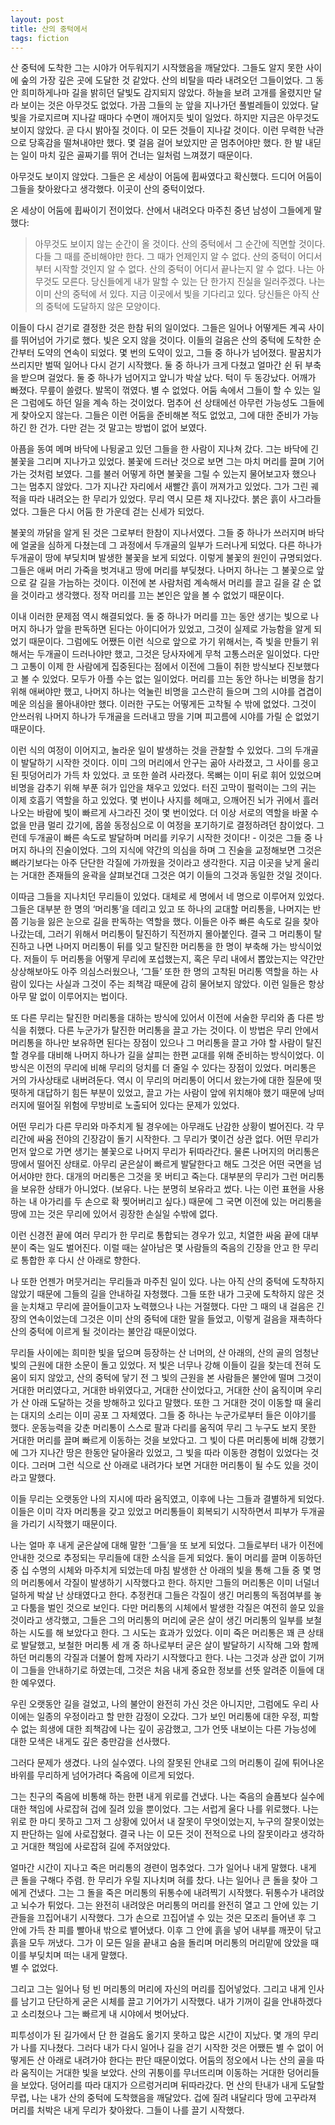 ```yaml
---
layout: post
title: 산의 중턱에서
tags: fiction
---
```

산 중턱에 도착한 그는 시야가 어두워지기 시작했음을 깨달았다. 그들도 알지 못한 사이에 숲의 가장 깊은 곳에 도달한 것 같았다. 산의 비탈을 따라 내려오던 그들이었다. 그 동안 희미하게나마 길을 밝히던 달빛도 감지되지 않았다. 하늘을 보려 고개를 올렸지만 달라 보이는 것은 아무것도 없었다. 가끔 그들의 눈 앞을 지나가던 풀벌레들이 있었다. 달빛을 가로지르며 지나갈 때마다 수면이 깨어지듯 빛이 일었다. 하지만 지금은 아무것도 보이지 않았다. 곧 다시 밝아질 것이다. 이 모든 것들이 지나갈 것이다. 이런 무력한 낙관으로 당혹감을 떨쳐내야만 했다. 몇 걸음 걸어 보았지만 곧 멈추어야만 했다. 한 발 내딛는 일이 마치 깊은 골짜기를 뛰어 건너는 일처럼 느껴졌기 때문이다.

아무것도 보이지 않았다. 그들은 온 세상이 어둠에 휩싸였다고 확신했다. 드디어 어둠이 그들을 찾아왔다고 생각했다. 이곳이 산의 중턱이었다.

온 세상이 어둠에 휩싸이기 전이었다. 산에서 내려오다 마주친 중년 남성이 그들에게 말했다:

>아무것도 보이지 않는 순간이 올 것이다. 산의 중턱에서 그 순간에 직면할 것이다. 다들 그 때를 준비해야만 한다. 그 때가 언제인지 알 수 없다. 산의 중턱이 어디서부터 시작할 것인지 알 수 없다. 산의 중턱이 어디서 끝나는지 알 수 없다. 나는 아무것도 모른다. 당신들에게 내가 말할 수 있는 단 한가지 진실을 일러주겠다. 나는 이미 산의 중턱에 서 있다. 지금 이곳에서 빛을 기다리고 있다. 당신들은 아직 산의 중턱에 도달하지 않은 모양이다.

이들이 다시 걷기로 결정한 것은 한참 뒤의 일이었다. 그들은 일어나 어떻게든 계곡 사이를 뛰어넘어 가기로 했다. 빛은 오지 않을 것이다. 이들의 걸음은 산의 중턱에 도착한 순간부터 도약의 연속이 되었다. 몇 번의 도약이 있고, 그들 중 하나가 넘어졌다. 팔꿈치가 쓰리지만 벌떡 일어나 다시 걷기 시작했다. 둘 중 하나가 크게 다쳤고 얼마간 쉰 뒤 부축을 받으며 걸었다. 둘 중 하나가 넘어지고 앞니가 박살 났다. 턱이 두 동강났다. 어깨가 빠졌다. 무릎이 쓸렸다. 발목이 꺾였다. 별 수 없었다. 어둠 속에서 그들이 할 수 있는 일은 그럼에도 하던 일을 계속 하는 것이었다. 멈추어 선 상태에선 아무런 가능성도 그들에게 찾아오지 않는다. 그들은 이런 어둠을 준비해본 적도 없었고, 그에 대한 준비가 가능하긴 한 건가. 다만 걷는 것 말고는 방법이 없어 보였다.

아픔을 동여 메며 바닥에 나뒹굴고 있던 그들을 한 사람이 지나쳐 갔다. 그는 바닥에 긴 불꽃을 그리며 지나가고 있었다. 불꽃에 드러난 것으로 보면 그는 마치 머리를 끌며 기어가는 것처럼 보였다. 그를 불러 어떻게 하면 불꽃을 그릴 수 있는지 물어보고자 했으나 그는 멈추지 않았다. 그가 지나간 자리에서 새빨간 흙이 꺼져가고 있었다. 그가 그린 궤적을 따라 내려오는 한 무리가 있었다. 무리 역시 모른 채 지나갔다. 붉은 흙이 사그라들었다. 그들은 다시 어둠 한 가운데 걷는 신세가 되었다.

불꽃의 까닭을 알게 된 것은 그로부터 한참이 지나서였다. 그들 중 하나가 쓰러지며 바닥에 얼굴을 심하게 다쳤는데 그 과정에서 두개골의 일부가 드러나게 되었다. 다른 하나가 두개골이 땅에 부딪치며 발생한 불꽃을 보게 되었다. 이렇게 불꽃의 원인이 규명되었다. 그들은 애써 머리 가죽을 벗겨내고 땅에 머리를 부딪쳤다. 나머지 하나는 그 불꽃으로 앞으로 갈 길을 가늠하는 것이다. 이전에 본 사람처럼 계속해서 머리를 끌고 길을 갈 순 없을 것이라고 생각했다. 정작 머리를 끄는 본인은 앞을 볼 수 없었기 때문이다.

이내 이러한 문제점 역시 해결되었다. 둘 중 하나가 머리를 끄는 동안 생기는 빛으로 나머지 하나가 앞을 판독하면 된다는 아이디어가 있었고, 그것이 실제로 가능함을 알게 되었기 때문이다. 그럼에도 어쨌든 이런 식으로 앞으로 가기 위해서는, 즉 빛을 만들기 위해서는 두개골이 드러나야만 했고, 그것은 당사자에게 무척 고통스러운 일이었다. 다만 그 고통이 이제 한 사람에게 집중된다는 점에서 이전에 그들이 취한 방식보다 진보했다고 볼 수 있었다. 모두가 아플 수는 없는 일이었다. 머리를 끄는 동안 하나는 비명을 참기 위해 애써야만 했고, 나머지 하나는 억눌린 비명을 고스란히 들으며 그의 시야를 겹겹이 메운 의심을 몰아내야만 했다. 이러한 구도는 어떻게든 고착될 수 밖에 없었다. 그것이 안쓰러워 나머지 하나가 두개골을 드러내고 땅을 기며 피고름에 시야를 가릴 순 없었기 때문이다.

이런 식의 여정이 이어지고, 놀라운 일이 발생하는 것을 관찰할 수 있었다. 그의 두개골이 발달하기 시작한 것이다. 이미 그의 머리에서 안구는 곪아 사라졌고, 그 사이를 응고된 핏덩어리가 가득 차 있었다. 코 또한 쓸려 사라졌다. 목뼈는 이미 뒤로 휘어 있었으며 비명을 감추기 위해 부푼 혀가 입안을 채우고 있었다. 터진 고막이 펄럭이는 그의 귀는 이제 호흡기 역할을 하고 있었다. 몇 번이나 사지를 헤매고, 으깨어진 뇌가 귀에서 흘러나오는 바람에 빛이 빠르게 사그라진 것이 몇 번이었다. 더 이상 서로의 역할을 바꿀 수 없을 만큼 멀리 갔기에, 몹쓸 동정심으로 이 여정을 포기하기로 결정하려던 참이었다. 그런데 두개골이 빠른 속도로 발달하며 머리를 키우기 시작한 것이다! - 이것은 그들 중 나머지 하나의 진술이었다. 그의 지식에 약간의 의심을 하며 그 진술을 교정해보면 그것은 뼈라기보다는 아주 단단한 각질에 가까웠을 것이라고 생각한다. 지금 이곳을 낮게 울리는 거대한 존재들의 윤곽을 살펴보건대 그것은 여기 이들의 그것과 동일한 것일 것이다.

이따금 그들을 지나치던 무리들이 있었다. 대체로 세 명에서 네 명으로 이루어져 있었다. 그들은 대부분 한 명의 ‘머리통’을 데리고 있고 또 하나의 교대할 머리통을, 나머지는 반쯤 기능을 잃은 눈으로 길을 판독하는 역할을 했다. 이들은 아주 빠른 속도로 길을 찾아 나갔는데, 그러기 위해서 머리통이 탈진하기 직전까지 몰아붙인다. 결국 그 머리통이 탈진하고 나면 나머지 머리통이 뒤를 잊고 탈진한 머리통을 한 명이 부축해 가는 방식이었다. 저들이 두 머리통을 어떻게 무리에 포섭했는지, 혹은 무리 내에서 뽑았는지는 약간만 상상해보아도 아주 의심스러웠으나, ‘그들’ 또한 한 명의 고착된 머리통 역할을 하는 사람이 있다는 사실과 그것이 주는 죄책감 때문에 감히 물어보지 않았다. 이런 일들은 항상 아무 말 없이 이루어지는 법이다.

또 다른 무리는 탈진한 머리통을 대하는 방식에 있어서 이전에 서술한 무리와 좀 다른 방식을 취했다. 다른 누군가가 탈진한 머리통을 끌고 가는 것이다. 이 방법은 무리 안에서 머리통을 하나만 보유하면 된다는 장점이 있으나 그 머리통을 끌고 가야 할 사람이 탈진할 경우를 대비해 나머지 하나가 길을 살피는 한편 교대를 위해 준비하는 방식이었다. 이 방식은 이전의 무리에 비해 무리의 덩치를 더 줄일 수 있다는 장점이 있었다. 머리통은 거의 가사상태로 내버려둔다. 역시 이 무리의 머리통이 어디서 왔는가에 대한 질문에 떳떳하게 대답하기 힘든 부분이 있었고, 끌고 가는 사람이 앞에 위치해야 했기 때문에 낭떠러지에 떨어질 위험에 무방비로 노출되어 있다는 문제가 있었다.

어떤 무리가 다른 무리와 마주치게 될 경우에는 아무래도 난감한 상황이 벌어진다. 각 무리간에 싸움 전야의 긴장감이 돌기 시작한다. 그 무리가 몇이건 상관 없다. 어떤 무리가 먼저 앞으로 가면 생기는 불꽃으로 나머지 무리가 뒤따라간다. 물론 나머지의 머리통은 땅에서 떨어진 상태로. 아무리 굳은살이 빠르게 발달한다고 해도 그것은 어떤 국면을 넘어서야만 한다. 대개의 머리통은 그것을 못 버티고 죽는다. 대부분의 무리가 그런 머리통을 보유한 상태가 아니었다. (보유다. 나는 분명히 보유라고 썼다. 나는 이런 표현을 사용하는 내 아가리를 두 손으로 확 찢어버리고 싶다.) 때문에 그 국면 이전에 있는 머리통을 땅에 끄는 것은 무리에 있어서 굉장한 손실일 수밖에 없다.

이런 신경전 끝에 여러 무리가 한 무리로 통합되는 경우가 있고, 치열한 싸움 끝에 대부분이 죽는 일도 벌어진다. 이럴 때는 살아남은 몇 사람들의 죽음의 긴장을 안고 한 무리로 통합한 후 다시 산 아래로 향한다.

나 또한 언젠가 머뭇거리는 무리들과 마주친 일이 있다. 나는 아직 산의 중턱에 도착하지 않았기 때문에 그들의 길을 안내하길 자청했다. 그들 또한 내가 그곳에 도착하지 않은 것을 눈치채고 무리에 끌어들이고자 노력했으나 나는 거절했다. 다만 그 때의 내 걸음은 긴장의 연속이었는데 그것은 이미 산의 중턱에 대한 말을 들었고, 이렇게 걸음을 재촉하다 산의 중턱에 이르게 될 것이라는 불안감 때문이었다.

무리들 사이에는 희미한 빛을 덮으며 등장하는 산 너머의, 산 아래의, 산의 골의 엄청난 빛의 근원에 대한 소문이 돌고 있었다. 저 빛은 너무나 강해 이들이 길을 찾는데 전혀 도움이 되지 않았고, 산의 중턱에 닿기 전 그 빛의 근원을 본 사람들은 불안에 떨며 그것이 거대한 머리였다고, 거대한 바위였다고, 거대한 산이었다고, 거대한 산이 움직이며 우리가 산 아래 도달하는 것을 방해하고 있다고 말했다. 또한 그 거대한 것이 이동할 때 울리는 대지의 소리는 이미 공포 그 자체였다. 그들 중 하나는 누군가로부터 들은 이야기를 했다. 운동능력을 갖춘 머리통이 스스로 팔과 다리를 움직여 무리 그 누구도 보지 못한 거대한 머리를 끌며 빠르게 이동하는 것을 보았다고. 그 빛이 다른 머리통에 비해 강했기에 그가 지나간 땅은 한동안 달아올라 있었고, 그 빛을 따라 이동한 경험이 있었다는 것이다. 그러며 그런 식으로 산 아래로 내려가다 보면 거대한 머리통이 될 수도 있을 것이라고 말했다.

이들 무리는 오랫동안 나의 지시에 따라 움직였고, 이후에 나는 그들과 결별하게 되었다. 이들은 이미 각자 머리통을 갖고 있었고 머리통들이 회복되기 시작하면서 피부가 두개골을 가리기 시작했기 때문이다.

나는 얼마 후 내게 굳은살에 대해 말한 ‘그들’을 또 보게 되었다. 그들로부터 내가 이전에 안내한 것으로 추정되는 무리들에 대한 소식을 듣게 되었다. 둘이 머리를 끌며 이동하던 중 십 수명의 시체와 마주치게 되었는데 마침 발생한 산 아래의 빛을 통해 그들 중 몇 명의 머리통에서 각질이 발생하기 시작했다고 한다. 하지만 그들의 머리통은 이미 너덜너덜하게 박살 난 상태였다고 한다. 추정컨대 그들은 각질이 생긴 머리통의 독점여부를 놓고 다툼을 벌인 것으로 보인다. 다만 머리통의 시체에서 발생한 각질은 여전히 쓸모 있을 것이라고 생각했고, 그들은 그의 머리통의 머리에 굳은 살이 생긴 머리통의 일부를 보철하는 시도를 해 보았다고 한다. 그 시도는 효과가 있었다. 이미 죽은 머리통은 꽤 큰 상태로 발달했고, 보철한 머리통 세 개 중 하나로부터 굳은 살이 발달하기 시작해 그와 함께하던 머리통의 각질과 더불어 함께 자라기 시작했다고 한다. 나는 그것과 상관 없이 기꺼이 그들을 안내하기로 하였는데, 그것은 처음 내게 중요한 정보를 선뜻 알려준 이들에 대한 예우였다.

우린 오랫동안 길을 걸었고, 나의 불안이 완전히 가신 것은 아니지만, 그럼에도 우리 사이에는 일종의 우정이라고 할 만한 감정이 오갔다. 그가 보인 머리통에 대한 우정, 피할 수 없는 희생에 대한 죄책감에 나는 깊이 공감했고, 그가 언뜻 내보이는 다른 가능성에 대한 모색은 내게도 깊은 충만감을 선사했다.

그러다 문제가 생겼다. 나의 실수였다. 나의 잘못된 안내로 그의 머리통이 길에 튀어나온 바위를 무리하게 넘어가려다 죽음에 이르게 되었다.

그는 친구의 죽음에 비통해 하는 한편 내게 위로를 건냈다. 나는 죽음의 슬픔보다 실수에 대한 책임에 사로잡혀 겁에 질려 있을 뿐이었다. 그는 서럽게 울다 나를 위로했다. 나는 위로 한 마디 못하고 그저 그 상황에 있어서 내 잘못이 무엇이었는지, 누구의 잘못이었는지 판단하는 일에 사로잡혔다. 결국 나는 이 모든 것이 전적으로 나의 잘못이라고 생각하고 거대한 책임에 사로잡혀 길에 주저앉았다.

얼마간 시간이 지나고 죽은 머리통의 경련이 멈추었다. 그가 일어나 내게 말했다. 내게 큰 돌을 구해다 주렴. 한 무리가 우릴 지나치며 혀를 찼다. 나는 일어나 큰 돌을 찾아 그에게 건냈다. 그는 그 돌을 죽은 머리통의 뒤통수에 내려찍기 시작했다. 뒤통수가 내려앉고 뇌수가 튀었다. 그는 완전히 내려앉은 머리통의 머리를 완전히 열고 그 안에 있는 기관들을 끄집어내기 시작했다. 그가 손으로 끄집어낼 수 있는 것은 모조리 들어낸 후 그 안에 가득 찬 피를 빨아내 밖으로 뱉어냈다. 이후 그 안에 흙을 넣어 내부를 깨끗이 닦고 흙을 모두 꺼냈다. 그가 이 모든 일을 끝내고 숨을 돌리며 머리통의 머리맡에 앉았을 때 이를 부딪치며 떠는 내게 말했다.  
별 수 없었다.

그리고 그는 일어나 텅 빈 머리통의 머리에 자신의 머리를 집어넣었다. 그리고 내게 인사를 남기고 단단하게 굳은 시체를 끌고 기어가기 시작했다. 내가 기꺼이 길을 안내하겠다고 소리쳤으나 그는 빠르게 내 시야에서 벗어났다.

피투성이가 된 길가에서 단 한 걸음도 옮기지 못하고 많은 시간이 지났다. 몇 개의 무리가 나를 지나쳤다. 그러다 내가 다시 일어나 길을 걷기 시작한 것은 어쨌든 별 수 없이 어떻게든 산 아래로 내려가야 한다는 판단 때문이었다. 어둠의 정오에서 나는 산의 골을 따라 움직이는 거대한 빛을 보았다. 산의 귀퉁이를 무너뜨리며 이동하는 거대한 덩어리들을 보았다. 덩어리를 따라 대지가 으르렁거리며 뒤따라갔다. 먼 산의 탄내가 내게 도달할 무렵, 나는 내가 산의 중턱에 도착했음을 깨달았다. 겁에 질려 내달리다 땅에 고꾸라져 머리를 처박은 내게 무리가 찾아왔다. 그들이 나를 끌기 시작했다.
